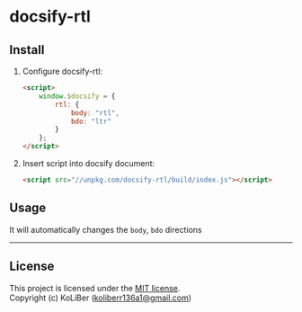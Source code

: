 # docsify-rtl

## Install

1. Configure docsify-rtl:

    ```html
    <script>
        window.$docsify = {
            rtl: {
                body: "rtl",
                bdo: "ltr"
            }
        };
    </script>
    ```

2. Insert script into docsify document:

    ```html
    <script src="//unpkg.com/docsify-rtl/build/index.js"></script>
    ```

## Usage

It will automatically changes the `body`, `bdo` directions

---

## License

This project is licensed under the [MIT license](LICENSE).  
Copyright (c) KoLiBer (koliberr136a1@gmail.com)
